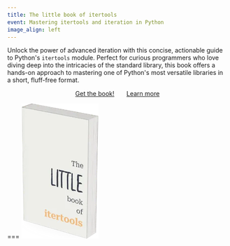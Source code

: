 ```yaml
---
title: The little book of itertools
event: Mastering itertools and iteration in Python
image_align: left
---
```


Unlock the power of advanced iteration with this concise, actionable guide to Python's `itertools` module.
Perfect for curious programmers who love diving deep into the intricacies of the standard library, this book offers a hands-on approach to mastering one of Python's most versatile libraries in a short, fluff-free format.

<div style="display:flex; justify-content:center;">
<a href="https://mathspp.gumroad.com/l/the-little-book-of-itertools/?wanted=true" target="_blank" class="btn" style="margin-right: 1em;">Get the book!</a>
<a href="/books/the-little-book-of-itertools" class="btn" style="margin-left: 1em;">Learn more</a>
</div>


===
![](_book.webp)
